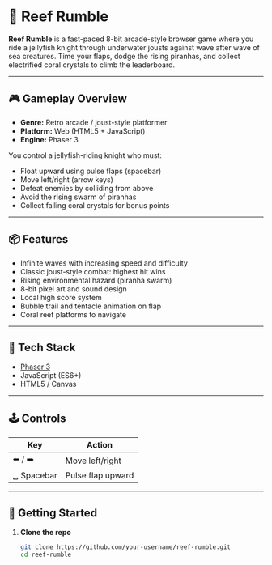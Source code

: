 # 🪸 Reef Rumble

**Reef Rumble** is a fast-paced 8-bit arcade-style browser game where you ride a jellyfish knight through underwater jousts against wave after wave of sea creatures. Time your flaps, dodge the rising piranhas, and collect electrified coral crystals to climb the leaderboard.

---

## 🎮 Gameplay Overview

- **Genre:** Retro arcade / joust-style platformer
- **Platform:** Web (HTML5 + JavaScript)
- **Engine:** Phaser 3

You control a jellyfish-riding knight who must:
- Float upward using pulse flaps (spacebar)
- Move left/right (arrow keys)
- Defeat enemies by colliding from above
- Avoid the rising swarm of piranhas
- Collect falling coral crystals for bonus points

---

## 📦 Features

- Infinite waves with increasing speed and difficulty
- Classic joust-style combat: highest hit wins
- Rising environmental hazard (piranha swarm)
- 8-bit pixel art and sound design
- Local high score system
- Bubble trail and tentacle animation on flap
- Coral reef platforms to navigate

---

## 🧰 Tech Stack

- [Phaser 3](https://phaser.io/)
- JavaScript (ES6+)
- HTML5 / Canvas

---

## 🕹️ Controls

| Key        | Action            |
|------------|-------------------|
| ⬅️ / ➡️     | Move left/right   |
| ␣ Spacebar | Pulse flap upward |

---

## 🚀 Getting Started

1. **Clone the repo**  
   ```bash
   git clone https://github.com/your-username/reef-rumble.git
   cd reef-rumble